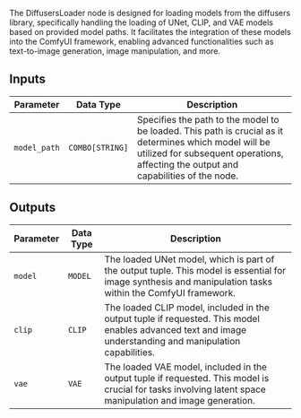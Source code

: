 The DiffusersLoader node is designed for loading models from the diffusers library, specifically handling the loading of UNet, CLIP, and VAE models based on provided model paths. It facilitates the integration of these models into the ComfyUI framework, enabling advanced functionalities such as text-to-image generation, image manipulation, and more.

## Inputs

| Parameter    | Data Type | Description |
|--------------|--------------|-------------|
| `model_path` | `COMBO[STRING]` | Specifies the path to the model to be loaded. This path is crucial as it determines which model will be utilized for subsequent operations, affecting the output and capabilities of the node. |

## Outputs

| Parameter | Data Type | Description |
|-----------|-------------|-------------|
| `model`   | `MODEL`     | The loaded UNet model, which is part of the output tuple. This model is essential for image synthesis and manipulation tasks within the ComfyUI framework. |
| `clip`    | `CLIP`      | The loaded CLIP model, included in the output tuple if requested. This model enables advanced text and image understanding and manipulation capabilities. |
| `vae`     | `VAE`       | The loaded VAE model, included in the output tuple if requested. This model is crucial for tasks involving latent space manipulation and image generation. |
